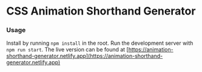 # CSS Animation Shorthand Generator

### Usage
Install by running `npm install` in the root. Run the development server with `npm run start`. The live version can be found at [https://animation-shorthand-generator.netlify.app](https://animation-shorthand-generator.netlify.app)
